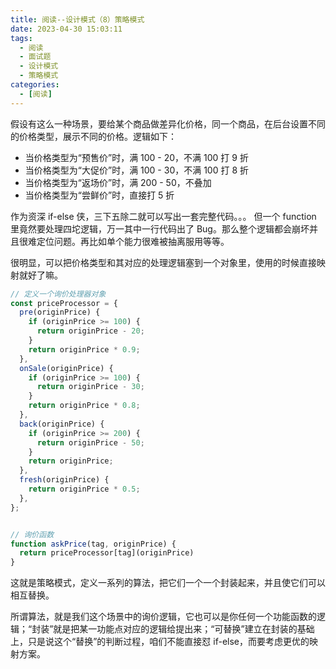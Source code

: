 ```yaml
---
title: 阅读--设计模式（8）策略模式
date: 2023-04-30 15:03:11
tags:
  - 阅读
  - 面试题
  - 设计模式
  - 策略模式
categories:
  - [阅读]
---
```


假设有这么一种场景，要给某个商品做差异化价格，同一个商品，在后台设置不同的价格类型，展示不同的价格。逻辑如下：
- 当价格类型为“预售价”时，满 100 - 20，不满 100 打 9 折
- 当价格类型为“大促价”时，满 100 - 30，不满 100 打 8 折
- 当价格类型为“返场价”时，满 200 - 50，不叠加
- 当价格类型为“尝鲜价”时，直接打 5 折

作为资深 if-else 侠，三下五除二就可以写出一套完整代码。。。
但一个 function 里竟然要处理四坨逻辑，万一其中一行代码出了 Bug。那么整个逻辑都会崩坏并且很难定位问题。再比如单个能力很难被抽离服用等等。

很明显，可以把价格类型和其对应的处理逻辑塞到一个对象里，使用的时候直接映射就好了嘛。
```js
// 定义一个询价处理器对象
const priceProcessor = {
  pre(originPrice) {
    if (originPrice >= 100) {
      return originPrice - 20;
    }
    return originPrice * 0.9;
  },
  onSale(originPrice) {
    if (originPrice >= 100) {
      return originPrice - 30;
    }
    return originPrice * 0.8;
  },
  back(originPrice) {
    if (originPrice >= 200) {
      return originPrice - 50;
    }
    return originPrice;
  },
  fresh(originPrice) {
    return originPrice * 0.5;
  },
};


// 询价函数
function askPrice(tag, originPrice) {
  return priceProcessor[tag](originPrice)
}
```

这就是策略模式，定义一系列的算法，把它们一个一个封装起来，并且使它们可以相互替换。

所谓算法，就是我们这个场景中的询价逻辑，它也可以是你任何一个功能函数的逻辑；“封装”就是把某一功能点对应的逻辑给提出来；“可替换”建立在封装的基础上，只是说这个“替换”的判断过程，咱们不能直接怼 if-else，而要考虑更优的映射方案。

